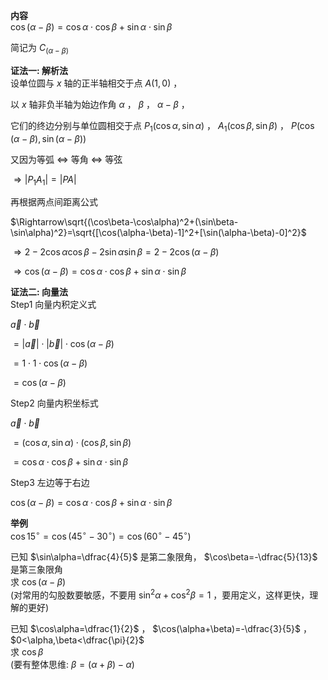 **内容**  
$\cos(\alpha-\beta)=\cos\alpha\cdot\cos\beta+\sin\alpha\cdot\sin\beta$  
  
简记为 $C_{(\alpha-\beta)}$  
  
**证法一: 解析法**  
设单位圆与 $x$ 轴的正半轴相交于点 $A(1,0)$ ，  
  
以 $x$ 轴非负半轴为始边作角 $\alpha$ ， $\beta$ ， $\alpha-\beta$ ，  
  
它们的终边分别与单位圆相交于点 $P_1(\cos\alpha,\sin\alpha)$ ， $A_1(\cos\beta,\sin\beta)$ ， $P(\cos(\alpha-\beta),\sin(\alpha-\beta))$  
  
又因为等弧 $\Leftrightarrow$ 等角 $\Leftrightarrow$ 等弦  
  
$\Rightarrow|P_1A_1|=|PA|$  
  
再根据两点间距离公式  
  
$\Rightarrow\sqrt{(\cos\beta-\cos\alpha)^2+(\sin\beta-\sin\alpha)^2}=\sqrt{[\cos(\alpha-\beta)-1]^2+[\sin(\alpha-\beta)-0]^2}$  
  
$\Rightarrow2-2\cos\alpha\cos\beta-2\sin\alpha\sin\beta=2-2\cos(\alpha-\beta)$  
  
$\Rightarrow\cos(\alpha-\beta)=\cos\alpha\cdot\cos\beta+\sin\alpha\cdot\sin\beta$  
  
  
**证法二: 向量法**  
Step1 向量内积定义式  
  
$\vec a\cdot\vec b$  
  
$=|\vec a|\cdot|\vec b|\cdot\cos(\alpha-\beta)$  
  
$=1\cdot1\cdot\cos(\alpha-\beta)$  
  
$=\cos(\alpha-\beta)$  
  
Step2 向量内积坐标式  
  
$\vec a\cdot\vec b$  
  
$=(\cos\alpha,\sin\alpha)\cdot(\cos\beta,\sin\beta)$  
  
$=\cos\alpha\cdot\cos\beta+\sin\alpha\cdot\sin\beta$  
  
Step3 左边等于右边  
  
$\cos(\alpha-\beta)=\cos\alpha\cdot\cos\beta+\sin\alpha\cdot\sin\beta$  
  
**举例**  
$\cos15^\circ=\cos(45^\circ-30^\circ)=\cos(60^\circ-45^\circ)$  
  
已知 $\sin\alpha=\dfrac{4}{5}$ 是第二象限角， $\cos\beta=-\dfrac{5}{13}$ 是第三象限角  
求 $\cos(\alpha-\beta)$  
(对常用的勾股数要敏感，不要用 $\sin^2\alpha+\cos^2\beta=1$ ，要用定义，这样更快，理解的更好)  
  
已知 $\cos\alpha=\dfrac{1}{2}$ ， $\cos(\alpha+\beta)=-\dfrac{3}{5}$ ， $0<\alpha,\beta<\dfrac{\pi}{2}$  
求 $\cos\beta$  
(要有整体思维: $\beta=(\alpha+\beta)-\alpha$)  
